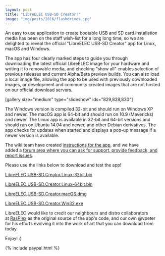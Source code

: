 ```yaml
---
layout: post
title: "LibreELEC USB-SD Creator!"
image: "img/posts/2016/flashdrives.jpg"
---
```


An easy to use application to create bootable USB and SD card installation media has been on the staff wish-list for a long long time, so we are delighted to reveal the official "LibreELEC USB-SD Creator" app for Linux, macOS and Windows.

The app has four clearly marked steps to guide you through downloading the latest official LibreELEC image for your hardware and writing it to removable media, and checking "show all" enables selection of previous releases and current Alpha/Beta preview builds. You can also load a local image file, allowing the app to be used with previously downloaded images, or development and community created images that are not hosted on our official download servers.

\[gallery size="medium" type="slideshow" ids="829,828,830"\]

The Windows version is compiled 32-bit and should run on Windows XP and newer. The macOS app is 64-bit and should run on 10.9 (Mavericks) and newer. The Linux app is available in 32-bit and 64-bit versions and should run on Ubuntu 14.04 and newer, and other Debian derivatives. The app checks for updates when started and displays a pop-up message if a newer version is available.

The wiki team have created [instructions for the app](https://wiki.libreelec.tv/index.php?title=LibreELEC_USB-SD_Creator), and we have added a [forum area where you can ask for support, provide feedback, and report issues](https://forum.libreelec.tv/forum-41.html).

Please use the links below to download and test the app!

[LibreELEC.USB-SD.Creator.Linux-32bit.bin](http://releases.libreelec.tv/LibreELEC.USB-SD.Creator.Linux-32bit.bin)

[LibreELEC.USB-SD.Creator.Linux-64bit.bin](http://releases.libreelec.tv/LibreELEC.USB-SD.Creator.Linux-64bit.bin)

[LibreELEC.USB-SD.Creator.macOS.dmg](http://releases.libreelec.tv/LibreELEC.USB-SD.Creator.macOS.dmg)

[LibreELEC.USB-SD.Creator.Win32.exe](http://releases.libreelec.tv/LibreELEC.USB-SD.Creator.Win32.exe)

LibreELEC would like to credit our neighbours and distro collaborators at [RasPlex](http://www.rasplex.com) as the original source of the app's code, and our own @vpeter for his efforts evolving it into the work of art that you can download from today.

Enjoy! :)

{% include paypal.html %}
